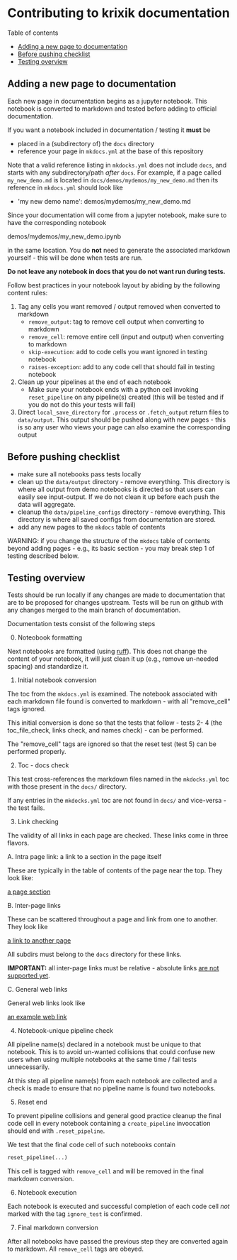 # Contributing to krixik documentation

Table of contents

- [Adding a new page to documentation](#adding-a-new-page-to-documentation)
- [Before pushing checklist](#before-pushing-checklist)
- [Testing overview](#testing-overview)


## Adding a new page to documentation

Each new page in documentation begins as a jupyter notebook.  This notebook is converted to markdown and tested before adding to official documentation.

If you want a notebook included in documentation / testing it **must** be 

- placed in a (subdirectory of) the `docs` directory
- reference your page in `mkdocs.yml` at the base of this repository

Note that a valid reference listing in `mkdocks.yml` does not include `docs`, and starts with any subdirectory/path *after* `docs`.  For example, if a page called `my_new_demo.md` is located in `docs/demos/mydemos/my_new_demo.md` then its reference in `mkdocs.yml` should look like

- 'my new demo name': demos/mydemos/my_new_demo.md

Since your documentation will come from a jupyter notebook, make sure to have the corresponding notebook

demos/mydemos/my_new_demo.ipynb

in the same location.  You do **not** need to generate the associated markdown yourself - this will be done when tests are run.

**Do not leave any notebook in docs that you do not want run during tests.**


Follow best practices in your notebook layout by abiding by the following content rules:

1.  Tag any cells you want removed / output removed when converted to markdown
    - `remove_output`: tag to remove cell output when converting to markdown
    - `remove_cell`: remove entire cell (input and output) when converting to markdown
    - `skip-execution`: add to code cells you want ignored in testing notebook
    - `raises-exception`: add to any code cell that should fail in testing notebook
2.  Clean up your pipelines at the end of each notebook
    - Make sure your notebook ends with a python cell invoking `reset_pipeline` on any pipeline(s) created (this will be tested and if you do not do this your tests will  fail)
3.  Direct `local_save_directory` for `.process` or `.fetch_output` return files to `data/output`.  This output should be pushed along with new pages - this is so any user who views your page can also examine the corresponding output


## Before pushing checklist

- make sure all notebooks pass tests locally
- clean up the `data/output` directory - remove everything.  This directory is where all output from demo notebooks is directed so that users can easily see input-output.  If we do not clean it up before each push the data will aggregate.
- cleanup the `data/pipeline_configs` directory - remove everything.  This directory is where all saved configs from documentation are stored.
- add any new pages to the `mkdocs` table of contents


WARNING: if you change the structure of the `mkdocs` table of contents beyond adding pages - e.g., its basic section - you may break step 1 of testing described below. 


## Testing overview

Tests should be run locally if any changes are made to documentation that are to be proposed for changes upstream.  Tests will be run on github with any changes merged to the main branch of documentation.

Documentation tests consist of the following steps

0.  Noteobook formatting

Next notebooks are formatted (using [ruff](https://github.com/astral-sh/ruff)).  This does not change the content of your notebook, it will just clean it up (e.g., remove un-needed spacing) and standardize it. 


1.  Initial notebook conversion

The toc from the `mkdocs.yml` is examined.  The notebook associated with each markdown file found is converted to markdown - with all "remove_cell" tags ignored.  

This initial conversion is done so that the tests that follow  - tests 2- 4  (the toc_file_check, links check, and names check) - can be performed.

The "remove_cell" tags are ignored so that the reset test (test 5) can be performed properly.


2.  Toc - docs check

This test cross-references the markdown files named in the `mkdocks.yml` toc with those present in the `docs/` directory.

If any entries in the `mkdocks.yml` toc are not found in `docs/` and vice-versa - the test fails.


3.  Link checking

The validity of all links in each page are checked.  These links come in three flavors. 

A.  Intra page link: a link to a section in the page itself

These are typically in the table of contents of the page near the top.  They look like:

[a page section](#a-page-section)

B.  Inter-page links

These can be scattered throughout a page and link from one to another.  They look like

[a link to another page](subdir/some_other_page.md)

All subdirs must belong to the `docs` directory for these links.

**IMPORTANT:** all inter-page links must be relative - absolute links [are not supported yet](https://www.mkdocs.org/user-guide/writing-your-docs/).

C.  General web links

General web links look like

[an example web link](https://example.com)


4.  Notebook-unique pipeline check

All pipeline name(s) declared in a notebook must be unique to that notebook.  This is to avoid un-wanted collisions that could confuse new users when using multiple notebooks at the same time / fail tests unnecessarily.

At this step all pipeline name(s) from each notebook are collected and a check is made to ensure that no pipeline name is found two notebooks.


5.  Reset end

To prevent pipeline collisions and general good practice cleanup the final code cell in every notebook containing a `create_pipeline` invoccation should end with `.reset_pipeline`.

We test that the final code cell of such notebooks contain

```python
reset_pipeline(...)
```

This cell is tagged with `remove_cell` and will be removed in the final markdown conversion.


6.  Notebook execution

Each notebook is executed and successful completion of each code cell *not* marked with the tag `ignore_test` is confirmed.


7.  Final markdown conversion

After all notebooks have passed the previous step they are converted again to markdown.  All `remove_cell` tags are obeyed.

